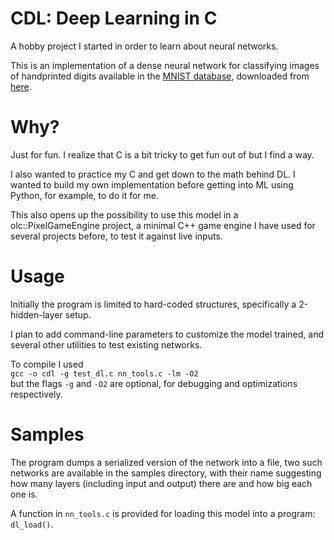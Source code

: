 # CDL: Deep Learning in C

A hobby project I started in order to learn about neural networks.

This is an implementation of a dense neural network for classifying images of handprinted digits available in the [MNIST database](https://en.wikipedia.org/wiki/MNIST_database), downloaded from [here](https://deepai.org/dataset/mnist).

# Why?

Just for fun. I realize that C is a bit tricky to get fun out of but I find a way.

I also wanted to practice my C and get down to the math behind DL. I wanted to build my own implementation before getting into ML using Python, for example, to do it for me.

This also opens up the possibility to use this model in a olc::PixelGameEngine project, a minimal C++ game engine I have used for several projects before, to test it against live inputs.

# Usage

Initially the program is limited to hard-coded structures, specifically a 2-hidden-layer setup.

I plan to add command-line parameters to customize the model trained, and several other utilities to test existing networks.

To compile I used\
```gcc -o cdl -g test_dl.c nn_tools.c -lm -O2```\
but the flags `-g` and `-O2` are optional, for debugging and optimizations respectively.

# Samples

The program dumps a serialized version of the network into a file, two such networks are available in the samples directory, with their name suggesting how many layers (including input and output) there are and how big each one is.

A function in `nn_tools.c` is provided for loading this model into a program: `dl_load()`.